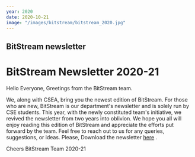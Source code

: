 ```yaml
---
year: 2020
date: 2020-10-21
image: "/images/bitstream/bitstream_2020.jpg"
---
```


## BitStream newsletter

# BitStream Newsletter 2020-21

Hello Everyone,
Greetings from the BitStream team.

We, along with CSEA, bring you the newest edition of BitStream. For those who are new, BitStream is our department's newsletter and is solely run by CSE students. This year, with the newly constituted team's initiative, we revived the newsletter from two years into oblivion.
We hope you all will enjoy reading this edition of BitStream and appreciate the efforts put forward by the team.
Feel free to reach out to us for any queries, suggestions, or ideas.
Please, Download the newsletter [here](/docs/bitstream-digital-20.pdf) .

Cheers
BitStream Team 2020-21